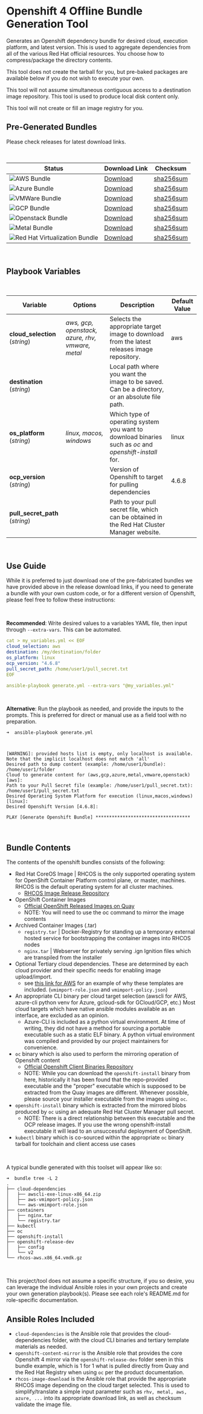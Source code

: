 Openshift 4 Offline Bundle Generation Tool
=========

Generates an Openshift dependency bundle for desired cloud, execution platform, and latest version. This is used to aggregate dependencies from all of the various Red Hat official resources. You choose how to compress/package the directory contents.

This tool does not create the tarball for you, but pre-baked packages are available below if you do not wish to execute your own.

This tool will not assume simultaneous contiguous access to a destination image repository. This tool is used to produce local disk content only.

This tool will not create or fill an image registry for you.

Pre-Generated Bundles
--------------

Please check releases for latest download links.

<br />

| Status | Download Link | Checksum |
|--|--|--|
| ![AWS Bundle](https://github.com/mikthoma/ocpag-repo/workflows/AWS%20Bundle/badge.svg?branch=4.6.8) | [Download](https://ocpagpkg.s3-us-west-1.amazonaws.com/aws/openshift4-aws-linux-4.6.8-x86_64.tar.gz) | [sha256sum](https://ocpagpkg.s3-us-west-1.amazonaws.com/aws/sha256sum.txt) |
| ![Azure Bundle](https://github.com/mikthoma/ocpag-repo/workflows/Azure%20Bundle/badge.svg?branch=4.6.8) | [Download](https://ocpagpkg.s3-us-west-1.amazonaws.com/aws/openshift4-azure-linux-4.6.8-x86_64.tar.gz) | [sha256sum](https://ocpagpkg.s3-us-west-1.amazonaws.com/azure/sha256sum.txt) |
| ![VMWare Bundle](https://github.com/mikthoma/ocpag-repo/workflows/VMWare%20Bundle/badge.svg?branch=4.6.8) | [Download](https://ocpagpkg.s3-us-west-1.amazonaws.com/vmware/openshift4-vmware-linux-4.6.8-x86_64.tar.gz) | [sha256sum](https://ocpagpkg.s3-us-west-1.amazonaws.com/vmware/sha256sum.txt) |
| ![GCP Bundle](https://github.com/mikthoma/ocpag-repo/workflows/GCP%20Bundle/badge.svg?branch=4.6.8) | [Download](https://ocpagpkg.s3-us-west-1.amazonaws.com/gcp/openshift4-gcp-linux-4.6.8-x86_64.tar.gz) | [sha256sum](https://ocpagpkg.s3-us-west-1.amazonaws.com/gcp/sha256sum.txt) |
| ![Openstack Bundle](https://github.com/mikthoma/ocpag-repo/workflows/Openstack%20Bundle/badge.svg?branch=4.6.8) | [Download](https://ocpagpkg.s3-us-west-1.amazonaws.com/openstack/openshift4-openstack-linux-4.6.8-x86_64.tar.gz) | [sha256sum](https://ocpagpkg.s3-us-west-1.amazonaws.com/openstack/sha256sum.txt) |
| ![Metal Bundle](https://github.com/mikthoma/ocpag-repo/workflows/Metal%20Bundle/badge.svg?branch=4.6.8) | [Download](https://ocpagpkg.s3-us-west-1.amazonaws.com/baremetal/openshift4-metal-linux-4.6.8-x86_64.tar.gz) | [sha256sum](https://ocpagpkg.s3-us-west-1.amazonaws.com/baremetal/sha256sum.txt) |
| ![Red Hat Virtualization Bundle](https://github.com/mikthoma/ocpag-repo/workflows/RHV%20Bundle/badge.svg?branch=4.6.8) | [Download](https://ocpagpkg.s3-us-west-1.amazonaws.com/rhv/openshift4-rhv-linux-4.6.8-x86_64.tar.gz) | [sha256sum](https://ocpagpkg.s3-us-west-1.amazonaws.com/rhv/sha256sum.txt) |

<br />

Playbook Variables
--------------

<br />

| Variable | Options | Description | Default Value |
|--|--|--|--|
| **cloud_selection** (*string*) | *aws, gcp, openstack, azure, rhv, vmware, metal* | Selects the appropriate target image to download from the latest releases image repository. | aws |
| **destination** (*string*) |  | Local path where you want the image to be saved. Can be a directory, or an absolute file path. |  |
| **os_platform** (*string*)| *linux, macos, windows* | Which type of operating system you want to download binaries such as *oc* and *openshift-install* for. | linux |
| **ocp_version** (*string*)|  | Version of Openshift to target for pulling dependencies | 4.6.8 |
| **pull_secret_path** (*string*) |  | Path to your pull secret file, which can be obtained in the Red Hat Cluster Manager website. |  |

<br />

Use Guide
--------------

While it is preferred to just download one of the pre-fabricated bundles we have provided above in the release download links, if you need to generate a bundle with your own custom code, or for a different version of Openshift, please feel free to follow these instructions:

<br />

**Recommended**: Write desired values to a variables YAML file, then input through `--extra-vars`. This can be automated.

```yaml
cat > my_variables.yml << EOF
cloud_selection: aws
destination: /my/destination/folder
os_platform: linux
ocp_version: "4.6.8"
pull_secret_path: /home/user1/pull_secret.txt
EOF

ansible-playbook generate.yml --extra-vars "@my_variables.yml"
```

<br />

**Alternative**: Run the playbook as needed, and provide the inputs to the prompts. This is preferred for direct or manual use as a field tool with no preparation.

```
➜  ansible-playbook generate.yml



[WARNING]: provided hosts list is empty, only localhost is available. Note that the implicit localhost does not match 'all'
Desired path to dump content (example: /home/user1/bundle): /home/user1/folder
Cloud to generate content for (aws,gcp,azure,metal,vmware,openstack) [aws]: 
Path to your Pull Secret file (example: /home/user1/pull_secret.txt): /home/user1/pull_secret.txt
Desired Operating System Platform for execution (linux,macos,windows) [linux]: 
Desired Openshift Version [4.6.8]: 

PLAY [Generate Openshift Bundle] ***********************************
```

<br />

Bundle Contents
--------------

The contents of the openshift bundles consists of the following:

* Red Hat CoreOS Image | RHCOS is the only supported operating system for OpenShift Container Platform control plane, or master, machines. RHCOS is the default operating system for all cluster machines.
    - [RHCOS Image Release Repository](http://mirror.openshift.com/pub/openshift-v4/dependencies/rhcos/latest/latest)
* OpenShift Container Images
    - [Official OpenShift Released Images on Quay](https://quay.io/repository/openshift-release-dev/ocp-release?tab=tags)
    - NOTE: You will need to use the oc command to mirror the image contents
* Archived Container Images (.tar)
    - `registry.tar` | Docker-Registry for standing up a temporary external hosted service for bootstrapping the container images into RHCOS nodes
    - `nginx.tar` | Webserver for privately serving .ign Ignition files which are transpiled from the installer
* Optional Tertiary cloud dependencies. These are determined by each cloud provider and their specific needs for enabling image upload/import.
    - see [this link for AWS](https://docs.aws.amazon.com/vm-import/latest/userguide/vmimport-image-import.html) for an example of why these templates are included. (`vmimport-role.json` and `vmimport-policy.json`)
* An appropriate CLI binary per cloud target selection (awscli for AWS, azure-cli python venv for Azure, gcloud-sdk for GCloud/GCP, etc.) Most cloud targets which have native ansible modules available as an interface, are excluded as an opinion. 
    - Azure-CLI is included as a python virtual environment. At time of writing, they did not have a method for sourcing a portable executable such as a static ELF binary. A python virtual environment was compiled and provided by our project maintainers for convenience.
* `oc` binary which is also used to perform the mirroring operation of Openshift content
    - [Official Openshift Client Binaries Repository](http://mirror.openshift.com/pub/openshift-v4/clients/ocp/latest/)
    - NOTE: While you can download the `openshift-install` binary from here, historically it has been found that the repo-provided executable and the "proper" executable which is supposed to be extracted from the Quay images are different. Whenever possible, please source your installer executable from the images using `oc`.
* `openshift-install` binary which is extracted from the mirrored blobs produced by `oc` using an adequate Red Hat Cluster Manager pull secret.
    - NOTE: There is a direct relationship between this executable and the OCP release images.  If you use the wrong openshift-install executable it will lead to an unsuccessful deployment of OpenShift.
* `kubectl` binary which is co-sourced within the appropriate `oc` binary tarball for toolchain and client access use cases


<br />

A typical bundle generated with this toolset will appear like so:

```
➜  bundle tree -L 2
.
├── cloud-dependencies
│   ├── awscli-exe-linux-x86_64.zip
│   ├── aws-vmimport-policy.json
│   └── aws-vmimport-role.json
├── containers
│   ├── nginx.tar
│   └── registry.tar
├── kubectl
├── oc
├── openshift-install
├── openshift-release-dev
│   ├── config
│   └── v2
└── rhcos-aws.x86_64.vmdk.gz
```
<br />

This project/tool does not assume a specific structure, if you so desire, you can leverage the individual Ansible roles in your own projects and create your own generation playbook(s). Please see each role's README.md for role-specific documentation.

Ansible Roles Included
--------------

* `cloud-dependencies` is the Ansible role that provides the cloud-dependencies folder, with the cloud CLI binaries and tertiary template materials as needed.
* `openshift-content-mirror` is the Ansible role that provides the core Openshift 4 mirror via the `openshift-release-dev` folder seen in this bundle example, which is 1 for 1 what is pulled directly from Quay and the Red Hat Registry when using `oc` per the product documentation.
* `rhcos-image-download` is the Ansible role that provide the appropriate RHCOS image depending on the cloud target selected. This is used to simplify/translate a simple input parameter such as `rhv, metal, aws, azure, ...` into its appropriate download link, as well as checksum validate the image file.
